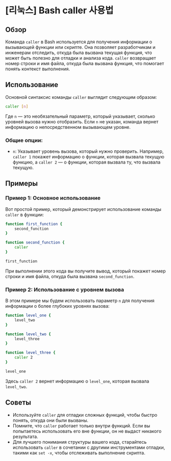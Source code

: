 # [리눅스] Bash caller 사용법

## Обзор
Команда `caller` в Bash используется для получения информации о вызывающей функции или скрипте. Она позволяет разработчикам и инженерам отследить, откуда была вызвана текущая функция, что может быть полезно для отладки и анализа кода. `caller` возвращает номер строки и имя файла, откуда была вызвана функция, что помогает понять контекст выполнения.

## Использование
Основной синтаксис команды `caller` выглядит следующим образом:

```bash
caller [n]
```

Где `n` — это необязательный параметр, который указывает, сколько уровней вызова нужно отобразить. Если `n` не указан, команда вернет информацию о непосредственном вызывающем уровне.

### Общие опции:
- `n`: Указывает уровень вызова, который нужно проверить. Например, `caller 1` покажет информацию о функции, которая вызвала текущую функцию, а `caller 2` — о функции, которая вызвала ту, что вызвала текущую.

## Примеры

### Пример 1: Основное использование
Вот простой пример, который демонстрирует использование команды `caller` в функции:

```bash
function first_function {
    second_function
}

function second_function {
    caller
}

first_function
```

При выполнении этого кода вы получите вывод, который покажет номер строки и имя файла, откуда была вызвана `second_function`.

### Пример 2: Использование с уровнем вызова
В этом примере мы будем использовать параметр `n` для получения информации о более глубоких уровнях вызова:

```bash
function level_one {
    level_two
}

function level_two {
    level_three
}

function level_three {
    caller 2
}

level_one
```

Здесь `caller 2` вернет информацию о `level_one`, которая вызвала `level_two`.

## Советы
- Используйте `caller` для отладки сложных функций, чтобы быстро понять, откуда они были вызваны.
- Помните, что `caller` работает только внутри функций. Если вы попытаетесь использовать его вне функции, он не выдаст никакого результата.
- Для лучшего понимания структуры вашего кода, старайтесь использовать `caller` в сочетании с другими инструментами отладки, такими как `set -x`, чтобы отслеживать выполнение скрипта.